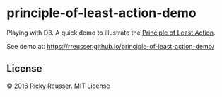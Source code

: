# principle-of-least-action-demo

Playing with D3. A quick demo to illustrate the [Principle of Least Action](https://en.wikipedia.org/wiki/Principle_of_least_action).

See demo at: https://rreusser.github.io/principle-of-least-action-demo/

## License

&copy; 2016 Ricky Reusser. MIT License
